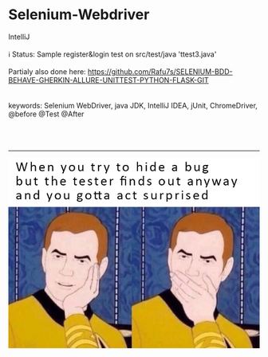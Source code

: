 # Selenium-Webdriver
IntelliJ 
<br><br>
ℹ️ Status: Sample register&login test on src/test/java 'ttest3.java'
<br><br>
Partialy also done here: https://github.com/Rafu7s/SELENIUM-BDD-BEHAVE-GHERKIN-ALLURE-UNITTEST-PYTHON-FLASK-GIT 
<br>
<br>
<br>
keywords: Selenium WebDriver, java JDK, IntelliJ IDEA, jUnit, ChromeDriver, @before @Test @After
<br>
<br>
<br>
<br>

-----------------------------------------------------------------------------------------------------
![Example meta5](./img/1.jpg)
